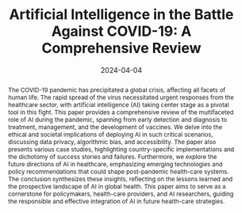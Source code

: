---
title: "Artificial Intelligence in the Battle Against COVID-19: A Comprehensive Review"
date: 2024-04-04
link: "https://accscience.com/journal/AIH/1/2/10.36922/aih.2401"
buttonText: ""
picture: ""
authors: "Emma Yann Zhang , Adrian David Cheok, Zhigeng Pan, Jun Cai, Ying Yan"
journal: "Artificial Intelligence in Health, 1(2), 1-15. AccScience Publishing"
abstract: "The COVID-19 pandemic has precipitated a global crisis, affecting all facets of human life. The rapid spread of the virus necessitated urgent responses from the healthcare sector, with artificial intelligence (AI) taking center stage as a pivotal tool in this fight. This paper provides a comprehensive review of the multifaceted role of AI during the pandemic, spanning from early detection and diagnosis to treatment, management, and the development of vaccines. We delve into the ethical and societal implications of deploying AI in such critical scenarios, discussing data privacy, algorithmic bias, and accessibility. The paper also presents various case studies, highlighting country-specific implementations and the dichotomy of success stories and failures. Furthermore, we explore the future directions of AI in healthcare, emphasizing emerging technologies and policy recommendations that could shape post-pandemic health-care systems. The conclusion synthesizes these insights, reflecting on the lessons learned and the prospective landscape of AI in global health. This paper aims to serve as a cornerstone for policymakers, health-care providers, and AI researchers, guiding the responsible and effective integration of AI in future health-care strategies."
doi: "https://doi.org/10.36922/aih.2401"
draft: false
---